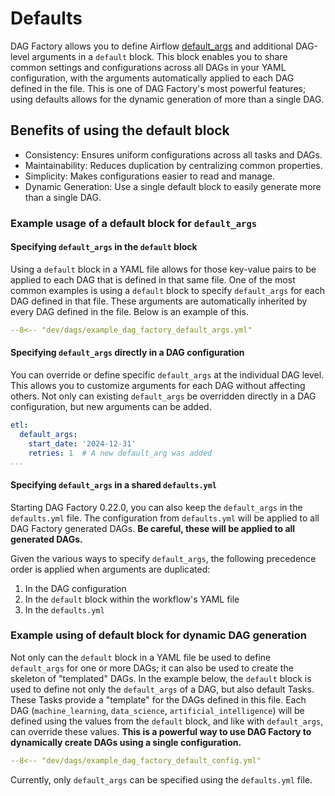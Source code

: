 # Defaults

DAG Factory allows you to define Airflow
[default_args](https://airflow.apache.org/docs/apache-airflow/stable/core-concepts/dags.html#default-arguments) and
additional DAG-level arguments in a `default` block. This block enables you to share common settings and configurations
across all DAGs in your YAML configuration, with the arguments automatically applied to each DAG defined in the file.
This is one of DAG Factory's most powerful features; using defaults allows for the dynamic generation of more than a
single DAG.

## Benefits of using the default block

- Consistency: Ensures uniform configurations across all tasks and DAGs.
- Maintainability: Reduces duplication by centralizing common properties.
- Simplicity: Makes configurations easier to read and manage.
- Dynamic Generation: Use a single default block to easily generate more than a single DAG.

### Example usage of a default block for `default_args`

#### Specifying `default_args` in the `default` block

   Using a `default` block in a YAML file allows for those key-value pairs to be applied to each DAG that is defined in
   that same file. One of the most common examples is using a `default` block to specify `default_args` for each DAG
   defined in that file. These arguments are automatically inherited by every DAG defined in the file. Below is an example of this.

   ```yaml title="Usage of default block for default_args in YAML"
   --8<-- "dev/dags/example_dag_factory_default_args.yml"
   ```

#### Specifying `default_args` directly in a DAG configuration

   You can override or define specific `default_args` at the individual DAG level. This allows you to customize
   arguments for each DAG without affecting others. Not only can existing `default_args` be overridden directly in a DAG
   configuration, but new arguments can be added.

   ```yaml
   etl:
     default_args:
       start_date: '2024-12-31'
       retries: 1  # A new default_arg was added
  ...
   ```

#### Specifying `default_args` in a shared `defaults.yml`

   Starting DAG Factory 0.22.0, you can also keep the `default_args` in the `defaults.yml` file. The configuration
   from `defaults.yml` will be applied to all DAG Factory generated DAGs. **Be careful, these will be applied to all
   generated DAGs.**

Given the various ways to specify `default_args`, the following precedence order is applied when arguments are
duplicated:

1. In the DAG configuration
2. In the `default` block within the workflow's YAML file
3. In the `defaults.yml`

### Example using of default block for dynamic DAG generation

Not only can the `default` block in a YAML file be used to define `default_args` for one or more DAGs; it can also be
used to create the skeleton of "templated" DAGs. In the example below, the `default` block is used to define not only
the `default_args` of a DAG, but also default Tasks. These Tasks provide a "template" for the DAGs defined in this file.
Each DAG (`machine_learning`, `data_science`, `artificial_intelligence`) will be defined using the values from the
`default` block, and like with `default_args`, can override these values. **This is a powerful way to use DAG Factory
to dynamically create DAGs using a single configuration.**


```yaml title="Usage of default block in YAML"
--8<-- "dev/dags/example_dag_factory_default_config.yml"
```

Currently, only `default_args` can be specified using the `defaults.yml` file.
